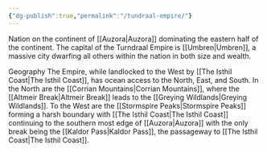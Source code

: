 ```yaml
---
{"dg-publish":true,"permalink":"/tundraal-empire/"}
---
```



Nation on the continent of [[Auzora\|Auzora]] dominating the eastern half of the continent. The capital of the Turndraal Empire is [[Umbren\|Umbren]], a massive city dwarfing all others within the nation in both size and wealth. 

Geography 
The Empire, while landlocked to the West by [[The Isthil Coast\|The Isthil Coast]], has ocean access to the North, East, and South. In the North are the [[Corrian Mountains\|Corrian Mountains]], where the [[Altmeir Break\|Altmeir Break]] leads to the [[Greying Wildlands\|Greying Wildlands]]. To the West are the [[Stormspire Peaks\|Stormspire Peaks]] forming a harsh boundary with [[The Isthil Coast\|The Isthil Coast]] continuing to the southern most edge of [[Auzora\|Auzora]] with the only break being the [[Kaldor Pass\|Kaldor Pass]], the passageway to [[The Isthil Coast\|The Isthil Coast]].